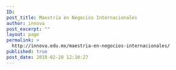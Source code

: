 ```yaml
---
ID: 
post_title: Maestría en Negocios Internacionales
author: innova
post_excerpt: ""
layout: page
permalink: >
  http://innova.edu.mx/maestria-en-negocios-internacionales/
published: true
post_date: 2018-02-20 12:10:27
---
```



